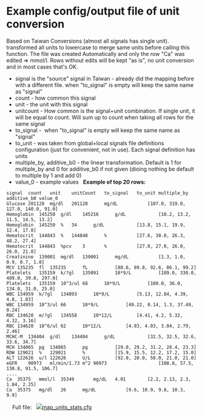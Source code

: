 # Example config/output file of unit conversion
Based on Taiwan Conversions (almost all signals has single unit). transformed all units to lowercase to merge same units before calling this function.
The file was created Automatically and only the row "Ca" was edited => mmol/l.
Rows without edits will be kept "as is", no unit conversion and in most cases that's OK.
 
- signal is the "source" signal in Taiwan - already did the mapping before with a different file. when "to_signal" is empty will keep the same name as "signal"
- count - how common this signal
- unit - the unit with this signal
- unitcount - How common is the signal+unit combination. If single unit, it will be equal to count. Will sum up to count when taking all rows for the same signal
- to_signal -  when "to_signal" is empty will keep the same name as "signal"
- to_unit - was taken from global+local signals file definitions configuration (just for convenient, not in use). Each signal definition has units
- multiple_by, additive_b0 - the linear transformation. Default is 1 for multiple_by and 0 for additive_b0 if not given (dioing nothing be default to multiple by 1 and add 0)
- value_0 - example values
 
**Example of top 20 rows:**
```
signal	count	unit	unitCount	to_signal	to_unit	multiple_by	additive_b0	value_0
Glucose	201128	mg/dl	201128		mg/dL			[107.0, 319.0, 127.0, 140.0, 91.0]
Hemoglobin	145250	g/dl	145216		g/dL			[10.2, 13.2, 11.5, 14.5, 13.2]
Hemoglobin	145250	%	34		g/dL			[13.8, 15.1, 19.9, 12.4, 17.8]
Hematocrit	144843	%	144840		%			[27.6, 30.0, 26.3, 48.2, 27.4]
Hematocrit	144843	%pcv	3		%			[27.0, 27.0, 26.0, 26.0, 21.0]
Creatinine	139001	mg/dl	139001		mg/dL			[1.3, 1.0, 0.9, 0.7, 1.0]
MCV	135235	fl	135235		fL			[88.6, 89.8, 92.6, 86.1, 99.2]
Platelets	135159	k/?gl	135091		10*9/L			[189.0, 330.0, 409.0, 39.0, 297.0]
Platelets	135159	10^3/ul	68		10*9/L			[100.0, 36.0, 134.0, 31.0, 25.0]
WBC	134959	k/?gl	134893		10*9/L			[5.13, 12.84, 4.39, 4.8, 1.83]
WBC	134959	10^3/ul	66		10*9/L			[49.22, 0.14, 1.3, 37.49, 0.24]
RBC	134620	m/?gl	134558		10*12/L			[4.41, 4.2, 5.32, 4.32, 3.16]
RBC	134620	10^6/ul	62		10*12/L			[4.03, 4.03, 3.04, 2.79, 2.46]
MCHC-M	134404	g/dl	134404		g/dL			[32.5, 32.5, 32.6, 33.6, 34.7]
MCH	134065	pg	134065		pg			[29.0, 29.2, 31.2, 28.4, 23.3]
RDW	129021	%	129021		%			[15.9, 15.5, 12.2, 17.2, 15.0]
ALT	122626	u/l	122626		U/L			[92.0, 20.0, 58.0, 21.0, 21.0]
eGFR	90973	ml/min/1.73 m^2	90973					[108.8, 57.5, 130.8, 91.5, 106.7]
....
Ca	35375	mmol/l	35349		mg/dL	4.01		[2.2, 2.13, 2.3, 1.84, 2.25]
Ca	35375	mg/dl	26		mg/dL			[9.6, 10.9, 9.8, 10.3, 9.9]
```
 
 
Full file:
 
[<img src="/download/resources/com.atlassian.confluence.plugins.confluence-view-file-macro:view-file-macro-resources/images/placeholder-medium-file.png"/>map_units_stats.cfg](/download/attachments/13403029/map_units_stats.cfg?version=1&modificationDate=1685964613790&api=v2)
